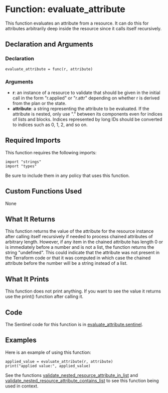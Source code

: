 # Function: evaluate_attribute
This function evaluates an attribute from a resource. It can do this for attributes arbitrarily deep inside the resource since it calls itself recursively.

## Declaration and Arguments

### Declaration
`evaluate_attribute = func(r, attribute)`

### Arguments
* **r**: an instance of a resource to validate that should be given in the initial call in the form "r.applied" or "r.attr" depending on whether r is derived from the plan or the state.
* **attribute**: a string representing the attribute to be evaluated. If the attribute is nested, only use "." between its components even for indices of lists and blocks. Indices represented by long IDs should be converted to indices such as 0, 1, 2, and so on.

## Required Imports
This function requires the following imports:
```
import "strings"
import "types"
```
Be sure to include them in any policy that uses this function.

## Custom Functions Used
None

## What It Returns
This function returns the value of the attribute for the resource instance after calling itself recursively if needed to process chained attributes of arbitrary length. However, if any item in the chained attribute has length 0 or is immediately before a number and is not a list, the function returns the string "undefined". This could indicate that the attribute was not present in the Terraform code or that it was computed in which case the chained attribute before the number will be a string instead of a list.

## What It Prints
This function does not print anything. If you want to see the value it returns use the print() function after calling it.

## Code
The Sentinel code for this function is in [evaluate_attribute.sentinel](./evaluate_attribute.sentinel).

## Examples
Here is an example of using this function:
```
applied_value = evaluate_attribute(r, attribute)
print("applied value:", applied_value)
```
See the functions [validate_nested_resource_attribute_in_list](./validate_nested_resource_attribute_in_list.md) and [validate_nested_resource_attribute_contains_list](./validate_nested_resource_attribute_contains_list.md) to see this function being used in context.
